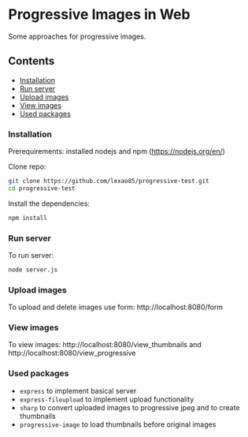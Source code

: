 # Progressive Images in Web

Some approaches for progressive images. 

## Contents

- [Installation](#installation)
- [Run server](#run-server)
- [Upload images](#upload-images)
- [View images](#view-images)
- [Used packages](#used-packages)

### Installation
Prerequirements: installed nodejs and npm (https://nodejs.org/en/)  

Clone repo: 
```sh
git clone https://github.com/lexao85/progressive-test.git
cd progressive-test
```

Install the dependencies:
```sh
npm install
```

### Run server
To run server:  
```sh
node server.js
```

### Upload images
To upload and delete images use form: http://localhost:8080/form  

### View images
To view images: http://localhost:8080/view_thumbnails and http://localhost:8080/view_progressive  

### Used packages
- ```express``` to implement basical server  
- ```express-fileupload``` to implement upload functionality  
- ```sharp``` to convert uploaded images to progressive jpeg and to create thumbnails  
- ```progressive-image``` to load thumbnails before original images  

